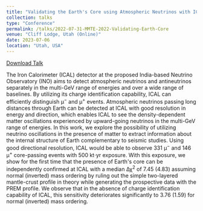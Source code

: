 ```yaml
---
title: "Validating the Earth's Core using Atmospheric Neutrinos with ICAL at INO"
collection: talks
type: "Conference"
permalink: /talks/2022-07-31-MMTE-2022-Validating-Earth-Core
venue: "Cliff Lodge, Utah (Online)"
date: 2023-07-06
location: "Utah, USA"
---
```


[Download Talk](http://anilak41.github.io/files/talks/2022/MMTE_2022_Anil_Kumar.pdf)

The Iron Calorimeter (ICAL) detector at the proposed India-based Neutrino Observatory (INO) aims to detect atmospheric neutrinos and antineutrinos separately in the multi-GeV range of energies and over a wide range of baselines. By utilizing its charge identification capability, ICAL can efficiently distinguish μ<sup>−</sup> and μ<sup>+</sup> events. Atmospheric neutrinos passing long distances through Earth can be detected at ICAL with good resolution in energy and direction, which enables ICAL to see the density-dependent matter oscillations experienced by upward-going neutrinos in the multi-GeV range of energies. In this work, we explore the possibility of utilizing neutrino oscillations in the presence of matter to extract information about the internal structure of Earth complementary to seismic studies. Using good directional resolution, ICAL would be able to observe 331 μ<sup>−</sup> and 146 μ<sup>+</sup> core-passing events with 500 kt⋅yr exposure. With this exposure, we show for the first time that the presence of Earth's core can be independently confirmed at ICAL with a median Δχ<sup>2</sup> of 7.45 (4.83) assuming normal (inverted) mass ordering by ruling out the simple two-layered mantle-crust profile in theory while generating the prospective data with the PREM profile. We observe that in the absence of charge identification capability of ICAL, this sensitivity deteriorates significantly to 3.76 (1.59) for normal (inverted) mass ordering.